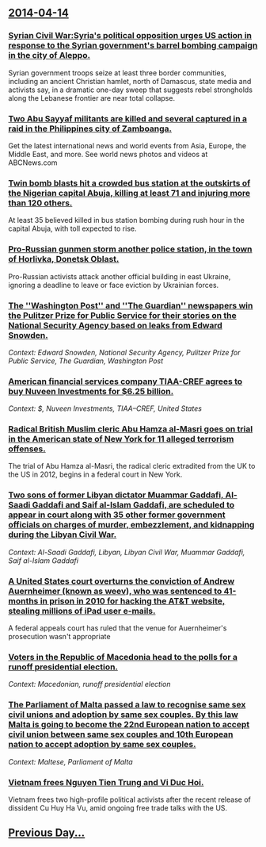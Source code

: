 ## [2014-04-14](/news/2014/04/14/index.md)

### [Syrian Civil War:Syria's political opposition urges US action in response to the Syrian government's barrel bombing campaign in the city of Aleppo. ](/news/2014/04/14/syrian-civil-war-psyria-s-political-opposition-urges-us-action-in-response-to-the-syrian-government-s-barrel-bombing-campaign-in-the-city-of.md)
Syrian government troops seize at least three border communities, including an ancient Christian hamlet, north of Damascus, state media and activists say, in a dramatic one-day sweep that suggests rebel strongholds along the Lebanese frontier are near total collapse.

### [Two Abu Sayyaf militants are killed and several captured in a raid in the Philippines city of Zamboanga. ](/news/2014/04/14/two-abu-sayyaf-militants-are-killed-and-several-captured-in-a-raid-in-the-philippines-city-of-zamboanga.md)
Get the latest international news and world events from Asia, Europe, the Middle East, and more. See world news photos and videos at ABCNews.com

### [Twin bomb blasts hit a crowded bus station at the outskirts of the Nigerian capital Abuja, killing at least 71 and injuring more than 120 others. ](/news/2014/04/14/twin-bomb-blasts-hit-a-crowded-bus-station-at-the-outskirts-of-the-nigerian-capital-abuja-killing-at-least-71-and-injuring-more-than-120-ot.md)
At least 35 believed killed in bus station bombing during rush hour in the capital Abuja, with toll expected to rise.

### [Pro-Russian gunmen storm another police station, in the town of Horlivka, Donetsk Oblast. ](/news/2014/04/14/pro-russian-gunmen-storm-another-police-station-in-the-town-of-horlivka-donetsk-oblast.md)
Pro-Russian activists attack another official building in east Ukraine, ignoring a deadline to leave or face eviction by Ukrainian forces.

### [The ''Washington Post'' and ''The Guardian'' newspapers win the Pulitzer Prize for Public Service for their stories on the National Security Agency based on leaks from Edward Snowden. ](/news/2014/04/14/the-washington-post-and-the-guardian-newspapers-win-the-pulitzer-prize-for-public-service-for-their-stories-on-the-national-security.md)
_Context: Edward Snowden, National Security Agency, Pulitzer Prize for Public Service, The Guardian, Washington Post_

### [American financial services company TIAA-CREF agrees to buy Nuveen Investments for $6.25 billion. ](/news/2014/04/14/american-financial-services-company-tiaaacref-agrees-to-buy-nuveen-investments-for-6-25-billion.md)
_Context: $, Nuveen Investments, TIAA–CREF, United States_

### [Radical British Muslim cleric Abu Hamza al-Masri goes on trial in the American state of New York for 11 alleged terrorism offenses. ](/news/2014/04/14/radical-british-muslim-cleric-abu-hamza-al-masri-goes-on-trial-in-the-american-state-of-new-york-for-11-alleged-terrorism-offenses.md)
The trial of Abu Hamza al-Masri, the radical cleric extradited from the UK to the US in 2012, begins in a federal court in New York.

### [Two sons of former Libyan dictator Muammar Gaddafi, Al-Saadi Gaddafi and Saif al-Islam Gaddafi, are scheduled to appear in court along with 35 other former government officials on charges of murder, embezzlement, and kidnapping during the Libyan Civil War. ](/news/2014/04/14/two-sons-of-former-libyan-dictator-muammar-gaddafi-al-saadi-gaddafi-and-saif-al-islam-gaddafi-are-scheduled-to-appear-in-court-along-with.md)
_Context: Al-Saadi Gaddafi, Libyan, Libyan Civil War, Muammar Gaddafi, Saif al-Islam Gaddafi_

### [A United States court overturns the conviction of Andrew Auernheimer (known as weev), who was sentenced to 41-months in prison in 2010 for hacking the AT&T website, stealing millions of iPad user e-mails. ](/news/2014/04/14/a-united-states-court-overturns-the-conviction-of-andrew-auernheimer-known-as-weev-who-was-sentenced-to-41-months-in-prison-in-2010-for-h.md)
A federal appeals court has ruled that the venue for Auernheimer&#039;s prosecution wasn&#039;t appropriate

### [Voters in the Republic of Macedonia head to the polls for a runoff presidential election. ](/news/2014/04/14/voters-in-the-republic-of-macedonia-head-to-the-polls-for-a-runoff-presidential-election.md)
_Context: Macedonian, runoff presidential election_

### [The Parliament of Malta passed a law to recognise same sex civil unions and adoption by same sex couples. By this law Malta is going to become the 22nd European nation to accept civil union between same sex couples and 10th European nation to accept adoption by same sex couples.](/news/2014/04/14/the-parliament-of-malta-passed-a-law-to-recognise-same-sex-civil-unions-and-adoption-by-same-sex-couples-by-this-law-malta-is-going-to-beco.md)
_Context: Maltese, Parliament of Malta_

### [Vietnam frees Nguyen Tien Trung and Vi Duc Hoi. ](/news/2014/04/14/vietnam-frees-nguyen-tien-trung-and-vi-duc-hoi.md)
Vietnam frees two high-profile political activists after the recent release of dissident Cu Huy Ha Vu, amid ongoing free trade talks with the US.

## [Previous Day...](/news/2014/04/13/index.md)

